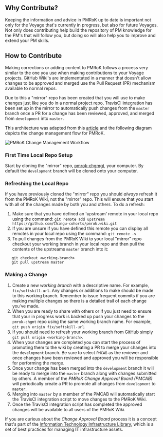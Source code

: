 ## Why Contribute?

Keeping the information and advice in PMRoK up to date is important not only
for the Voyage that's currently in progress, but also for future Voyages.
Not only does contributing help build the repository of PM knowledge for the
PM's that will follow you, but doing so will also help you to improve and
extend your PM skills.

## How to Contribute

Making corrections or adding content to PMRoK follows a process very
similar to the one you use when making contributions to your Voyage projects. 
GitHub Wiki's are implementated in a manner that doesn't allow changes to be
approved and merged use the Pull Request (PR) mechanism available to normal
repos.

Due to this a "mirror" repo has been created that you will use to make changes
just like you do in a normal project repo. TravisCI integration has been set
up in the mirror to automatically push changes from the `master` branch once
a PR for a change has been reviewed, approved, and merged from `development`
into `master`.

This architecture was adapted from this [article](http://www.growingwiththeweb.com/2016/07/enabling-pull-requests-on-github-wikis.html)
and the following diagram depicts the change management flow for PMRoK.

![PMRoK Change Management Workflow](https://github.com/Chingu-cohorts/pmrok/blob/development/diagrams/PMRoK%20Change%20Mgt%20Workflow.png)

### First Time Local Repo Setup
Start by cloning the "mirror" repo, [pmrok-chgmgt](https://github.com/Chingu-cohorts/pmrok-chgmgt),
your computer. By default the `development` branch will be cloned onto your computer.

### Refreshing the Local Repo
If you have previously cloned the "mirror" repo you should *_always_* refresh it from the PMRoK Wiki, not the "mirror" repo. This will ensure that you start with all of the changes made by both you and others. To do a refresh:
1. Make sure that you have defined an 'upstream' remote in your local repo using the command: 
   `git remote add upstream https://github.com/Chingu-cohorts/pmrok.wiki.git`
2. If you are unsure if you have defined this remote you can display all remotes in your local repo using the command: 
   `git remote -v`
3. To pull changes from the PMRoK Wiki to your local "mirror" repo checkout your working branch in your local repo and then pull the contents of the upstreams `master` branch into it:<br>
```
   git checkout <working-branch> 
   git pull upstream master
```


### Making a Change
1. Create a new _working branch_ with a descriptive name. For example, `fix/softskill-url`.
Any changes or additions to make should be made to this working branch. Remember to issue frequent commits if you are making multiple changes so there is a detailed trail of each change you've made.
2. When you are ready to share with others or if you just need to ensure that your in progress work
is backed up push your changes to the `pmrok-chgmt` repo using the same working branch name. For example, `git push origin fix/softskill-url`.
3. If you should need to refresh your working branch from GitHub simply
`git pull origin <working-branch>`.
4. When your changes are completed you can start the process of promoting them to the wiki by
creating a PR to merge your changes into the `development` branch. Be sure to select `PMCAB` as
the reviewer and once changes have been reviewed and approved you will be responsible for 
performing the merge.
5. Once your change has been merged into the `development` branch it will be ready to merge into
the `master` branch along with changes submitted by others. A member of the _PMRoK Change Approval
Board (PMCAB)_ will periodically create a PR to promote all changes from `development` to `master`.
6. Merging into `master` by a member of the PMCAB will automatically start the TravisCI integration
script to move changes to the PMRoK Wiki.
7. Once the TravisCI integration script has completed the approved changes will be available to
all users of the PMRoK Wiki.

If you are curious about the _Change Approval Board_ process it is a concept that's part of the
[Information Technology Infrastructure Library](https://en.wikipedia.org/wiki/ITIL), which is a
set of best practices for managing IT infrastructure assets. 
